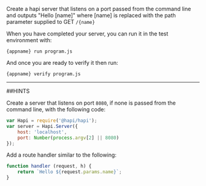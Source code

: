 Create a hapi server that listens on a port passed from the command line and
outputs "Hello [name]" where [name] is replaced with the path parameter supplied
to GET `/{name}`


When you have completed your server, you can run it in the test environment
with:

  `{appname} run program.js`

And once you are ready to verify it then run:

  `{appname} verify program.js`

-----------------------------------------------------------------
##HINTS

Create a server that listens on port `8080`, if none is passed from the command
line, with the following code:

```js
var Hapi = require('@hapi/hapi');
var server = Hapi.Server({
    host: 'localhost',
    port: Number(process.argv[2] || 8080)
});
```

Add a route handler similar to the following:

```js
function handler (request, h) {
    return `Hello ${request.params.name}`;
}
```
